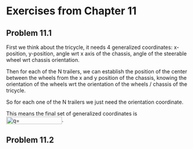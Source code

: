 # Exercises from Chapter 11 

## Problem 11.1

First we think about the tricycle, it needs 4 generalized coordinates: x-position, y-position, angle wrt x axis of the chassis, angle of the steerable wheel wrt chassis orientation.

Then for each of the N trailers, we can establish the position of the center between the wheels from the x and y position of the chassis, knowing the orientation of the wheels wrt the orientation of the wheels / chassis of the tricycle. 

So for each one of the N trailers we just need the orientation coordinate. 

This means the final set of generalized coordinates is <img src="http://bit.ly/2VYODuU" align="center" border="0" alt="q= \begin{bmatrix}x & y & \phi & \theta_0 & ... & \theta_N \end{bmatrix} ^T" width="150" height="20" />.

## Problem 11.2


